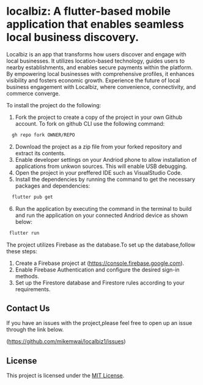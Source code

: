 # localbiz: A flutter-based mobile application that enables seamless local business discovery.

Localbiz is an  app that transforms how users discover and engage with local businesses. It utilizes location-based technology, guides users to nearby establishments, and enables secure payments within the platform. By empowering local businesses with comprehensive profiles, it enhances visibility and fosters economic growth. Experience the future of local business engagement with Localbiz, where convenience, connectivity, and commerce converge.


To install the project do the following:
1. Fork the project to create a copy of the project in your own Github account.
To fork on github CLI use the following command: 

```sh
  gh repo fork OWNER/REPO
  ```

2. Download the project as a zip file from your forked repository and extract its contents.
3. Enable developer settings on your Andriod phone to allow installation of applications from unkwon sources. This will enable USB debugging.
4. Open the project in your preffered IDE such as VisualStudio Code.
5. Install the dependencies by running the command  to get the necessary packages and dependencies: 

```sh
  flutter pub get
  ```


6. Run the application by executing the command in the terminal to build and run the application on your connected Andriod device as shown below:  

```sh
 flutter run
  ```






The project utilizes Firebase as the database.To set up the database,follow these steps:
1. Create a Firebase project at 
   (https://console.firebase.google.com).
2. Enable Firebase Authentication and configure the desired sign-in methods.
3. Set up the Firestore database and Firestore rules according to your requirements.




## Contact Us
If you have an issues with the project,please feel free to open up an issue through the link below.

 (https://github.com/mikemwai/localbiz1/issues)


## License
This project is licensed under the [MIT License](LICENSE).

